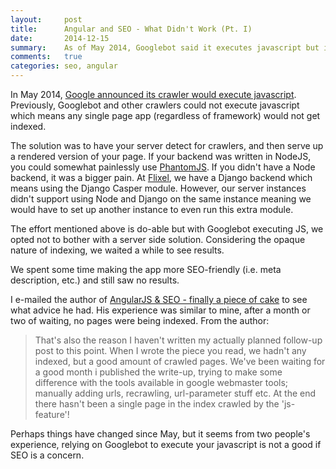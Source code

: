 ```yaml
---
layout:     post
title:      Angular and SEO - What Didn't Work (Pt. I)
date:       2014-12-15
summary:    As of May 2014, Googlebot said it executes javascript but is it actually indexing single page apps?
comments:   true
categories: seo, angular
---
```


In May 2014, [Google announced its crawler would execute javascript](http://googlewebmastercentral.blogspot.ca/2014/05/understanding-web-pages-better.html). Previously, Googlebot and other crawlers could not execute javascript which means any single page app (regardless of framework) would not get indexed.

The solution was to have your server detect for crawlers, and then serve up a rendered version of your page. If your backend was written in NodeJS, you could somewhat painlessly use [PhantomJS](http://phantomjs.org/). If you didn't have a Node backend, it was a bigger pain. At [Flixel](https://flixel.com), we have a Django backend which means using the Django Casper module. However, our server instances didn't support using Node and Django on the same instance meaning we would have to set up another instance to even run this extra module.

The effort mentioned above is do-able but with Googlebot executing JS, we opted not to bother with a server side solution. Considering the opaque nature of indexing, we waited a while to see results.

We spent some time making the app more SEO-friendly (i.e. meta description, etc.) and still saw no results.

I e-mailed the author of [AngularJS & SEO - finally a piece of cake](https://weluse.de/blog/angularjs-seo-finally-a-piece-of-cake.html) to see what advice he had. His experience was similar to mine, after a month or two of waiting, no pages were being indexed. From the author:

> That's also the reason I haven't written my actually planned follow-up post to this point. When I wrote the piece you read, we hadn't any indexed, but a good amount of crawled pages. We've been waiting for a good month i published the write-up, trying to make some difference with the tools available in google webmaster tools; manually adding urls, recrawling, url-parameter stuff etc. At the end there hasn't been a single page in the index crawled by the 'js-feature'!

Perhaps things have changed since May, but it seems from two people's experience, relying on Googlebot to execute your javascript is not a good if SEO is a concern.
